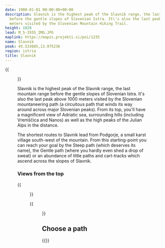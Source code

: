 ```yaml
---
date: 1900-01-01 00:00:00+00:00
description: Slavnik is the highest peak of the Slavnik range, the last mountain range
  before the gentle slopes of Slovenian Istra. It\'s also the last peak above 1000
  meters visited by the Slovenian Mountain Hiking Trail.
height: 1028
lead: M_5-3555_IMG.JPG
maplink: https://mapzs.projekti.si/poi/1235
name: Slavnik
peak: 45.533685,13.975236
region: istria
title: Slavnik
---
```

{{<figure src="M_5-3555_IMG.JPG">}}

Slavnik is the highest peak of the Slavnik range, the last mountain range before the gentle slopes of Slovenian Istra. It\'s also the last peak above 1000 meters visited by the Slovenian mountaneering path (a circuitous path that winds its way around across major Slovenian peaks). From its top, you'll have a magnificent view of Adriatic sea, surrounding hills (including Vremščica and Nanos) as well as the high peaks of the Julian Alps in the distance.

The shortest routes to Slavnik lead from Podgorje, a small karst village south-west of the mountain. From this starting-point you can reach your goal by the Steep path (which deserves its name), the Gentle path (where you hardly even shed a drop of sweat) or an abundance of little paths and cart-tracks which ascend across the slopes of Slavnik.

### Views from the top

{{<figure src="TrnovskiGozd_Nanos.jpg" caption="View toward the north (Trnovski gozd, Nanos and Vremščica)">}} 

{{<figure src="Pogled_vzhod.jpg" caption="Karst hills and meadows east of Slavnik" caption-position="bottom">}}

## Choose a path

{{<multipath-hike-short>}}
